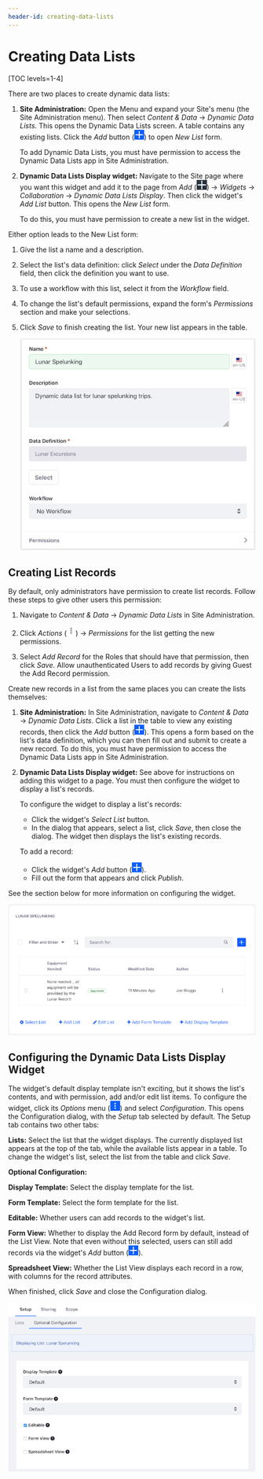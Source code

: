 ```yaml
---
header-id: creating-data-lists
---
```


# Creating Data Lists

[TOC levels=1-4]

There are two places to create dynamic data lists: 

1.  **Site Administration:** Open the Menu and expand your Site's menu (the
    Site Administration menu). Then select *Content & Data* &rarr; *Dynamic
    Data Lists*. This opens the Dynamic Data Lists screen. A table contains any
    existing lists. Click the *Add* button
    (![Add](../../../images/icon-add.png)) to open *New List* form. 

    To add Dynamic Data Lists, you must have permission to access the Dynamic
    Data Lists app in Site Administration. 

2.  **Dynamic Data Lists Display widget:** Navigate to the Site page where you
    want this widget and add it to the page from *Add*
    (![Add](../../../images/icon-add-app.png)) &rarr; *Widgets* &rarr;
    *Collaboration* &rarr; *Dynamic Data Lists Display*. Then click the widget's
    *Add List* button. This opens the *New List* form. 

    To do this, you must have permission to create a new list in the widget. 

Either option leads to the New List form: 

1.  Give the list a name and a description. 

2.  Select the list's data definition: click *Select* under the *Data
    Definition* field, then click the definition you want to use. 

3.  To use a workflow with this list, select it from the *Workflow* field. 

4.  To change the list's default permissions, expand the form's *Permissions* 
    section and make your selections. 

5.  Click *Save* to finish creating the list. Your new list appears in the table. 

    ![Figure 1: The New List form.](../../../images/ddl-add-list.png)

## Creating List Records

By default, only administrators have permission to create list records. Follow 
these steps to give other users this permission: 

1.  Navigate to *Content & Data* &rarr; *Dynamic Data Lists* in Site Administration. 

2.  Click *Actions* 
    (![Actions](../../../images/icon-actions.png)) &rarr; *Permissions* for the
    list getting the new permissions.

3.  Select *Add Record* for the Roles that should have that permission, then
    click *Save*. Allow unauthenticated Users to add records by giving Guest the
    Add Record permission.

Create new records in a list from the same places you can create the lists
themselves: 

1.  **Site Administration:** In Site Administration, navigate to *Content & Data* 
    &rarr; *Dynamic Data Lists*. Click a list in the table to view any existing 
    records, then click the *Add* button 
    (![Add](../../../images/icon-add.png)). 
    This opens a form based on the list's data definition, which you can then 
    fill out and submit to create a new record. To do this, you must have 
    permission to access the Dynamic Data Lists app in Site Administration. 

2.  **Dynamic Data Lists Display widget:** See above for instructions on adding 
    this widget to a page. You must then configure the widget to display a 
    list's records. 

    To configure the widget to display a list's records: 

    -   Click the widget's *Select List* button. 
    -   In the dialog that appears, select a list, click *Save*, then close the 
        dialog. The widget then displays the list's existing records. 

    To add a record: 

    -   Click the widget's *Add* button 
        (![Add](../../../images/icon-add.png)). 
    -   Fill out the form that appears and click *Publish*. 

See the section below for more information on configuring the widget. 

![Figure 2: Dynamic Data Lists Display widget.](../../../images/ddl-widget.png)

## Configuring the Dynamic Data Lists Display Widget

The widget's default display template isn't exciting, but it shows the list's
contents, and with permission, add and/or edit list items. To configure the
widget, click its *Options* menu
(![Options](../../../images/icon-app-options.png)) and select *Configuration*.
This opens the Configuration dialog, with the *Setup* tab selected by default.
The Setup tab contains two other tabs: 

**Lists:** Select the list that the widget displays. The currently 
displayed list appears at the top of the tab, while the available lists 
appear in a table. To change the widget's list, select the list from the 
table and click *Save*. 

**Optional Configuration:** 

**Display Template:** Select the display template for the list.

**Form Template:** Select the form template for the list.

**Editable:** Whether users can add records to the widget's list. 

**Form View:** Whether to display the Add Record form by default, instead of
the List View. Note that even without this selected, users can still add
records via the widget's *Add* button
(![Add](../../../images/icon-add.png)). 

**Spreadsheet View:** Whether the List View displays each record in a row, with
columns for the record attributes. 

When finished, click *Save* and close the Configuration dialog. 

![Figure 3: The Dynamic Data Lists Display widget's optional configuration.](../../../images/ddl-widget-options.png)
